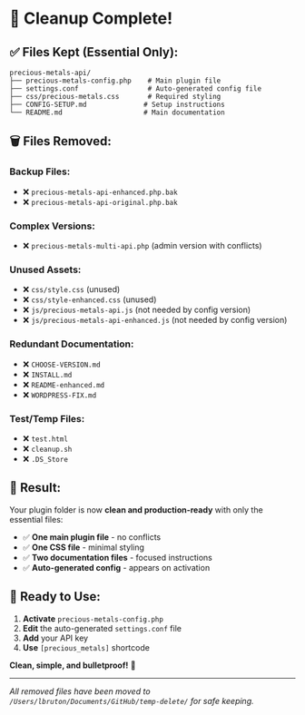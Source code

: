 # 🧹 Cleanup Complete!

## ✅ **Files Kept (Essential Only):**

```
precious-metals-api/
├── precious-metals-config.php    # Main plugin file
├── settings.conf                 # Auto-generated config file  
├── css/precious-metals.css       # Required styling
├── CONFIG-SETUP.md              # Setup instructions
└── README.md                    # Main documentation
```

## 🗑️ **Files Removed:**

### Backup Files:
- ❌ `precious-metals-api-enhanced.php.bak`
- ❌ `precious-metals-api-original.php.bak`

### Complex Versions:
- ❌ `precious-metals-multi-api.php` (admin version with conflicts)

### Unused Assets:
- ❌ `css/style.css` (unused)
- ❌ `css/style-enhanced.css` (unused)
- ❌ `js/precious-metals-api.js` (not needed by config version)
- ❌ `js/precious-metals-api-enhanced.js` (not needed by config version)

### Redundant Documentation:
- ❌ `CHOOSE-VERSION.md`
- ❌ `INSTALL.md`
- ❌ `README-enhanced.md`
- ❌ `WORDPRESS-FIX.md`

### Test/Temp Files:
- ❌ `test.html`
- ❌ `cleanup.sh`
- ❌ `.DS_Store`

## 🎯 **Result:**

Your plugin folder is now **clean and production-ready** with only the essential files:

- ✅ **One main plugin file** - no conflicts
- ✅ **One CSS file** - minimal styling
- ✅ **Two documentation files** - focused instructions
- ✅ **Auto-generated config** - appears on activation

## 🚀 **Ready to Use:**

1. **Activate** `precious-metals-config.php`
2. **Edit** the auto-generated `settings.conf` file
3. **Add** your API key
4. **Use** `[precious_metals]` shortcode

**Clean, simple, and bulletproof!** 🎉

---

*All removed files have been moved to `/Users/lbruton/Documents/GitHub/temp-delete/` for safe keeping.*
